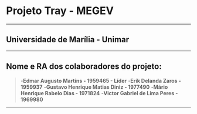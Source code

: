 # Projeto Tray - MEGEV
---
## Universidade de Marília - Unimar
---
## Nome e RA dos colaboradores do projeto:

>-**Edmar Augusto Martins - 1959465 - Líder**
>-**Erik Delanda Zaros - 1959937**
>-**Gustavo Henrique Matias Diniz - 1977490**
>-**Mário Henrique Rabelo Dias - 1971824**
>-**Victor Gabriel de Lima Peres - 1969980**
---
